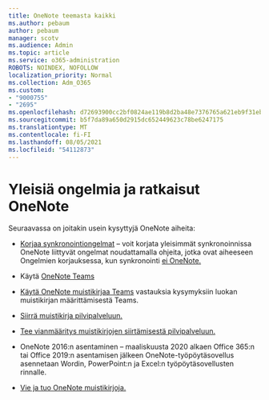 ```yaml
---
title: OneNote teemasta kaikki
ms.author: pebaum
author: pebaum
manager: scotv
ms.audience: Admin
ms.topic: article
ms.service: o365-administration
ROBOTS: NOINDEX, NOFOLLOW
localization_priority: Normal
ms.collection: Adm_O365
ms.custom:
- "9000755"
- "2695"
ms.openlocfilehash: d72693900cc2bf0824ae119b8d2ba48e7376765a621eb9f31eb0fe053735f0b0
ms.sourcegitcommit: b5f7da89a650d2915dc652449623c78be6247175
ms.translationtype: MT
ms.contentlocale: fi-FI
ms.lasthandoff: 08/05/2021
ms.locfileid: "54112873"
---
```

# <a name="common-issues-and-resolutions-with-onenote"></a>Yleisiä ongelmia ja ratkaisut OneNote

Seuraavassa on joitakin usein kysyttyjä OneNote aiheita:

- [Korjaa synkronointiongelmat](https://support.office.com/article/299495ef-66d1-448f-90c1-b785a6968d45) – voit korjata yleisimmät synkronoinnissa OneNote liittyvät ongelmat noudattamalla ohjeita, jotka ovat aiheeseen Ongelmien korjauksessa, kun synkronointi [ei OneNote.](https://support.office.com/article/Fix-issues-when-you-can-t-sync-OneNote-299495ef-66d1-448f-90c1-b785a6968d45)

- Käytä [OneNote Teams](https://support.microsoft.com/office/0ec78cc3-ba3b-4279-a88e-aa40af9865c2) 

- [Käytä OneNote muistikirjaa Teams](https://support.office.com/article/bd77f11f-27cd-4d41-bfbd-2b11799f1440) vastauksia kysymyksiin luokan muistikirjan määrittämisestä Teams.

- [Siirrä muistikirja pilvipalveluun.](https://support.office.com/article/d5c28b91-7b9c-45be-8f0c-529bdbba019a)

- [Tee vianmääritys muistikirjojen siirtämisestä pilvipalveluun.](https://support.office.com/article/70528107-11dc-4f3f-b695-b150059dfd78)

- [](https://support.office.com/article/c08068d8-b517-4464-9ff2-132cb9c45c08) OneNote 2016:n asentaminen – maaliskuusta 2020 alkaen Office 365:n tai Office 2019:n asentamisen jälkeen OneNote-työpöytäsovellus asennetaan Wordin, PowerPoint:n ja Excel:n työpöytäsovellusten rinnalle.

- [Vie ja tuo OneNote muistikirjoja.](https://support.office.com/article/a4b60da5-8f33-464e-b1ba-b95ce540f309)
